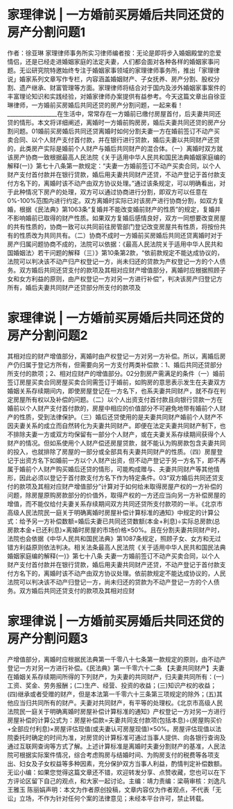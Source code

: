 # 家理律说 | 一方婚前买房婚后共同还贷的房产分割问题1

作者：徐亚琳 家理律师事务所实习律师编者按：无论是即将步入婚姻殿堂的恋爱情侣，还是已经走进婚姻家庭的法定夫妻，人们都会面对各种各样的婚姻家事问题。无讼研究院特邀始终专注于婚姻家事领域的家理律师事务所，推出「家理律说」婚家系列文章写作专栏，内容涵盖婚姻财产、子女抚养、房产分割、股权分割、遗产继承、财富管理等方面。家理律师将结合对于国内及涉外婚姻家事案件的丰富理论知识和实践经验，对婚家律师办案提供有益参考。今天这篇文章出自徐亚琳律师，一方婚前买房婚后共同还贷的房产分割问题，一起来看！__________________在生活中，常常存在一方婚前已缴付房屋首付，后夫妻共同还贷的情形。本文将详细阐述，离婚时一方婚前购房房，婚后夫妻共同还贷的房产分割问题。01婚前买房婚后共同还贷离婚时如何分割夫妻一方在婚前签订不动产买卖合同、以个人财产支付首付款，并在银行进行贷款，婚后夫妻以共同财产还贷的，此类房产实际是婚前个人财产与婚后共同财产的混合体。（一）离婚时双方就该房产协商一致根据最高人民法院《关于适用中华人民共和国民法典婚姻家庭编的解释(一)》第七十八条第一款规定：“夫妻一方婚前签订不动产买卖合同，以个人财产支付首付款并在银行贷款，婚后用夫妻共同财产还贷，不动产登记于首付款支付方名下的，离婚时该不动产由双方协议处理。”通过该条规定，可以明确看出，对于此种情况下房产的处理，双方可以通过协商进行分割，即双方可以任意在0%-100%范围内进行约定。双方离婚时实际已对该房产进行协商分割，如双方复婚，根据《民法典》第1063条“复婚并不能改变婚前财产的性质”的规定，复婚并不影响婚前已取得的财产性质。如果双方复婚后感情良好，双方一同想要改变房屋的共有性质的，协商一致可以共同前往房管部门登记改变房屋共有性质，将按份共有的性质改为共同共有。（二）协商不成时一方婚前买房婚后共同还贷离婚时对于房产归属问题协商不成的，法院可以依据：《最高人民法院关于适用中华人民共和国婚姻法〉若干问题的解释（三）》第10条第2款，“依前款规定不能达成协议的，法院可以判决该不动产归产权登记一方，尚未归还的贷款为产权登记一方的个人债务。双方婚后共同还贷支付的款项及其相对应财产增值部分，离婚时应根据照顾子女和女方利益的原则，由产权登记一方对另一方进行补偿”，判决该房产归登记方所有，婚后夫妻共同财产还贷部分所支付的款项及

# 家理律说 | 一方婚前买房婚后共同还贷的房产分割问题2

其相对应的财产增值部分，离婚时由产权登记一方对另一方补偿。所以，离婚后房产仍归属于登记方所有，但需要向另一方支付两类补偿款：1、婚后共同还贷部分所支付的款项；2、相对应财产的增值部分。02分割房产需满足的条件（一）婚前签订房屋买卖合同房屋买卖合同需签订于婚前，如购房的意思表示发生在夫妻双方婚姻关系存续期间内，即使房屋登记在一方名下，也系夫妻共同财产，就不存在判定房屋所有权以及补偿的问题。（二）以个人出资支付首付款且向银行贷款一方在婚前以个人财产支付首付款的，房屋中相应的价值部分不可避免地带有婚前个人财产的性质，受到法律保护。（三）婚后还贷使用的是夫妻共同财产婚前个人财产不因夫妻关系的成立而自然转化为夫妻共同财产。即便在法定夫妻共同财产制下，也不排除夫妻一方或双方均保留有一部分个人财产，或在夫妻关系存续期间获得个人财产的情况。但如系使用个人财产偿还房屋贷款，就不能认为购房款包含夫妻共同的投入，也就排除了房屋的一部分或全部具有夫妻共同财产的性质。（四）房屋登记于出资方名下如婚前一方以个人财产出资，但不动产登记于另一方名下，即不再属于婚前个人财产购买婚后还贷的情形，可能构成赠与、夫妻共同财产等其他情形，因此必须以登记于首付款支付方名下作为特定条件。03“双方婚后共同还贷支付的款项及其相对应财产增值部分”计算对于如何给未取得房屋产权的一方补偿的问题，除房屋原购房款部分的价值外，取得产权的一方还应当向另一方补偿房屋的增值，而不能仅给付夫妻关系存续期间双方共同还贷所支付款项的一半。《北京市高级人民法院民一庭关于明确离婚时房屋补偿计算标准的通知》中规定的计算公式：给予另一方补偿数额=婚后夫妻已共同还贷数额(本金+利息)÷实际总房款(总房款本金+已还利息)×离婚时房屋的市场价格×50%。且在分割夫妻共同财产时，法院也会依据《中华人民共和国民法典》第1087条规定，照顾子女、女方和无过错方利益原则依法判决。相关法条最高人民法院《关于适用中华人民共和国民法典婚姻家庭编的解释(一)》第七十八条 夫妻一方婚前签订不动产买卖合同，以个人财产支付首付款并在银行贷款，婚后用夫妻共同财产还贷，不动产登记于首付款支付方名下的，离婚时该不动产由双方协议处理。依前款规定不能达成协议的，人民法院可以判决该不动产归登记一方，尚未归还的贷款为不动产登记一方的个人债务。双方婚后共同还贷支付的款项及其相对应财

# 家理律说 | 一方婚前买房婚后共同还贷的房产分割问题3

产增值部分，离婚时应根据民法典第一千零八十七条第一款规定的原则，由不动产登记一方对另一方进行补偿。《民法典》第一千零六十二条 【夫妻共同财产】夫妻在婚姻关系存续期间所得的下列财产，为夫妻的共同财产，归夫妻共同所有：(一)工资、奖金、劳务报酬；(二)生产、经营、投资的收益；(三)知识产权的收益；(四)继承或者受赠的财产，但是本法第一千零六十三条第三项规定的除外；(五)其他应当归共同所有的财产。夫妻对共同财产，有平等的处理权。《北京市高级人民法院民一庭关于明确离婚时房屋补偿计算标准的通知》产权登记一方对另一方进行房屋补偿的计算公式为：房屋补偿款=夫妻共同支付款项(包括本息)÷(房屋购买价+全部应付利息)×房屋评估现值(或夫妻认可房屋现值)×50%。房屋评估现值以法院委托时确定的时间为准，对房贷的计算标准可通过当事人提供、向各银行查询及通过互联网查询等方式了解。上述计算标准是离婚时夫妻分割财产的基准，人民法院可根据实际案件情况，综合考虑购房与结婚时间、为购房支付的税费等各项支出、妇女及子女权益等多种因素，充分保护双方当事人利益，酌情判定补偿数额。无讼小编：如果您觉得这篇文章还不错，欢迎转发分享、点赞收藏，您也可以在下方评论区留下自己的观点，和大家一起讨论。主编：靖力责编：梁萌审核：刘逸凡 王雅玉 陈丽娟声明：本文为作者原创投稿，文章内容仅为作者观点，不代表「无讼」立场，不作为针对任何个案的法律意见；未经本平台许可，禁止转载。


